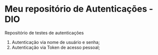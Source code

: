 # Meu repositório de Autenticações - DIO
Repositório de testes de autenticações
1. Autenticação via nome de usuário e senha;
2. Autenticação via Token de acesso pessoal;